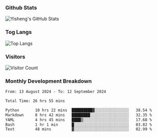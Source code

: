 ### Github Stats
![Yisheng's GitHub Stats](https://github-readme-stats-9qabuvhk1-gongyisheng.vercel.app/api?username=gongyisheng&count_private=true&show_icons=true)
### Tog Langs
![Top Langs](https://github-readme-stats-9qabuvhk1-gongyisheng.vercel.app/api/top-langs/?username=gongyisheng&layout=compact)
### Visitors
![Visitor Count](https://profile-counter.glitch.me/gongyisheng/count.svg)
### Monthly Development Breakdown
<!--START_SECTION:waka-->

```txt
From: 13 August 2024 - To: 12 September 2024

Total Time: 26 hrs 55 mins

Python       10 hrs 22 mins  █████████▓░░░░░░░░░░░░░░░   38.54 %
Markdown     8 hrs 42 mins   ████████░░░░░░░░░░░░░░░░░   32.35 %
YAML         4 hrs 45 mins   ████▒░░░░░░░░░░░░░░░░░░░░   17.68 %
Bash         1 hr 1 min      █░░░░░░░░░░░░░░░░░░░░░░░░   03.82 %
Text         48 mins         ▓░░░░░░░░░░░░░░░░░░░░░░░░   02.99 %
```

<!--END_SECTION:waka-->
